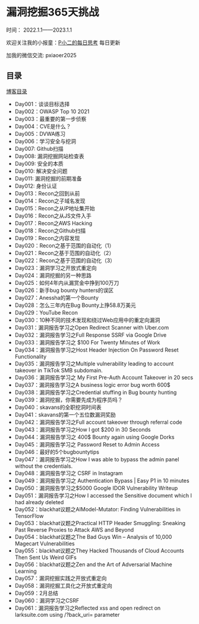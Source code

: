 # 漏洞挖掘365天挑战

时间： 2022.1.1——2023.1.1


欢迎关注我的小报童：[P小二的每日思考](https://xiaobot.net/p/pxiaoer)  每日更新


加我的微信交流: pxiaoer2025

## 目录

[博客目录](https://pxiaoer.blog/2022/01/01/hacking-2022/)

- Day001：谈谈目标选择
- Day002：OWASP Top 10 2021
- Day003：最重要的第一步侦察
- Day004：CVE是什么？
- Day005：DVWA练习
- Day006：学习安全与挖洞
- Day007: Github扫描
- Day008: 漏洞挖掘网站检查表
- Day009: 安全的本质
- Day010: 解决安全问题
- Day011: 漏洞挖掘的前期准备
- Day012: 身份认证
- Day013：Recon之回到从前
- Day014：Recon之子域名发现
- Day015：Recon之从IP地址集开始
- Day016：Recon之从JS文件入手
- Day017：Recon之AWS Hacking
- Day018：Recon之Github扫描
- Day019：Recon之内容发现
- Day020：Recon之基于范围的自动化（1）
- Day021：Recon之基于范围的自动化（2）
- Day022：Recon之基于范围的自动化（3）
- Day023：漏洞学习之开放式重定向
- Day024：漏洞挖掘的另一种思路
- Day025：如何4年内从漏赏金中挣到100万刀
- Day026：新手bug bounty hunters的误区
- Day027：Anessha的第一个Bounty
- Day028：怎么三年内在Bug Bounty上挣58.8万美元
- Day029：YouTube Recon
- Day030：10种不同的技术发现和绕过Web应用中的重定向漏洞
- Day031：漏洞报告学习之Open Redirect Scanner with Uber.com
- Day032：漏洞报告学习之Full Response SSRF via Google Drive
- Day033：漏洞报告学习之 $100 For Twenty Minutes of Work
- Day034：漏洞报告学习之Host Header Injection On Password Reset Functionality
- Day035：漏洞报告学习之Multiple vulnerability leading to account takeover in TikTok SMB subdomain.
- Day036：漏洞报告学习之 My First Pre-Auth Account Takeover in 20 secs
- Day037：漏洞报告学习之A business logic error bug worth 600$
- Day038：漏洞报告学习之Credential stuffing in Bug bounty hunting
- Day039：漏洞挖掘，你需要先成为程序员吗？
- Day040：skavans的全职挖洞时间表
- Day041：skavans的第一个五位数漏洞奖励
- Day042：漏洞报告学习之Full account takeover through referral code
- Day043：漏洞报告学习之How I got $200 in 30 Seconds
- Day044：漏洞报告学习之 400$ Bounty again using Google Dorks
- Day045：漏洞报告学习之 Password Reset to Admin Access
- Day046：最好的5个bugbountytips
- Day047：漏洞报告学习之How I was able to bypass the admin panel without the credentials.
- Day048：漏洞报告学习之 CSRF in Instagram
- Day049：漏洞报告学习之 Authentication Bypass | Easy P1 in 10 minutes
- Day050：漏洞报告学习之$5000 Google IDOR Vulnerability Writeup
- Day051：漏洞报告学习之How I accessed the Sensitive document which I had already deleted
- Day052：blackhat议题之AIModel-Mutator: Finding Vulnerabilities in TensorFlow
- Day053：blackhat议题之Practical HTTP Header Smuggling: Sneaking Past Reverse Proxies to Attack AWS and Beyond
- Day054：blackhat议题之The Bad Guys Win – Analysis of 10,000 Magecart Vulnerabilities
- Day055：blackhat议题之They Hacked Thousands of Cloud Accounts Then Sent Us Weird GIFs
- Day056：blackhat议题之Zen and the Art of Adversarial Machine Learning
- Day057：漏洞挖掘实践之开放式重定向
- Day058：漏洞挖掘工具化之开放式重定向
- Day059：2月总结
- Day060：漏洞学习之CSRF
- Day061：漏洞报告学习之Reflected xss and open redirect on larksuite.com using /?back_uri= parameter

